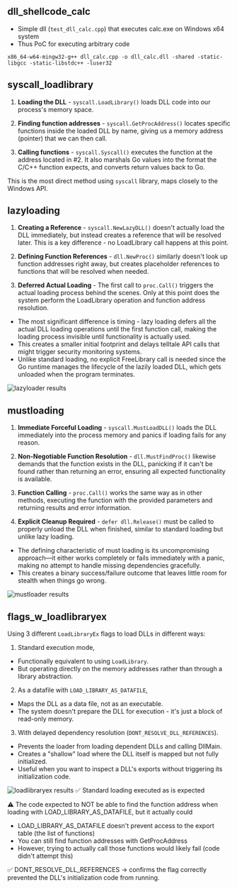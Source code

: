 ## dll_shellcode_calc
- Simple dll (`test_dll_calc.cpp`) that executes calc.exe on Windows x64 system
- Thus PoC for executing arbitrary code

```shell
x86_64-w64-mingw32-g++ dll_calc.cpp -o dll_calc.dll -shared -static-libgcc -static-libstdc++ -luser32
```


## syscall_loadlibrary

1. **Loading the DLL** - `syscall.LoadLibrary()` loads DLL code into our process's memory space.

2. **Finding function addresses** - `syscall.GetProcAddress()` locates specific functions inside the loaded DLL by name, giving us a memory address (pointer) that we can then call.

3. **Calling functions** - `syscall.Syscall()` executes the function at the address located in #2. It also marshals Go values into the format the C/C++ function expects, and converts return values back to Go.

This is the most direct method using `syscall` library, maps closely to the Windows API.






## lazyloading 

1. **Creating a Reference** - `syscall.NewLazyDLL()` doesn't actually load the DLL immediately, but instead creates a reference that will be resolved later. This is a key difference - no LoadLibrary call happens at this point.

2. **Defining Function References** - `dll.NewProc()` similarly doesn't look up function addresses right away, but creates placeholder references to functions that will be resolved when needed.

3. **Deferred Actual Loading** - The first call to `proc.Call()` triggers the actual loading process behind the scenes. Only at this point does the system perform the LoadLibrary operation and function address resolution.

- The most significant difference is timing - lazy loading defers all the actual DLL loading operations until the first function call, making the loading process invisible until functionality is actually used.
- This creates a smaller initial footprint and delays telltale API calls that might trigger security monitoring systems.
- Unlike standard loading, no explicit FreeLibrary call is needed since the Go runtime manages the lifecycle of the lazily loaded DLL, which gets unloaded when the program terminates.

![lazyloader results](../../dll_shellcode_loader/lazyloading/results.png)


## mustloading

1. **Immediate Forceful Loading** - `syscall.MustLoadDLL()` loads the DLL immediately into the process memory and panics if loading fails for any reason.

2. **Non-Negotiable Function Resolution** - `dll.MustFindProc()` likewise demands that the function exists in the DLL, panicking if it can't be found rather than returning an error, ensuring all expected functionality is available.

3. **Function Calling** - `proc.Call()` works the same way as in other methods, executing the function with the provided parameters and returning results and error information.

4. **Explicit Cleanup Required** - `defer dll.Release()` must be called to properly unload the DLL when finished, similar to standard loading but unlike lazy loading.

- The defining characteristic of must loading is its uncompromising approach—it either works completely or fails immediately with a panic, making no attempt to handle missing dependencies gracefully.
- This creates a binary success/failure outcome that leaves little room for stealth when things go wrong.

![mustloader results](../../dll_shellcode_loader/mustloading/results.png)


## flags_w_loadlibraryex

Using 3 different `LoadLibraryEx` flags to load DLLs in different ways:
1. Standard execution mode,
- Functionally equivalent to using `LoadLibrary`.
- But operating directly on the memory addresses rather than through a library abstraction.

2. As a datafile with `LOAD_LIBRARY_AS_DATAFILE`,
- Maps the DLL as a data file, not as an executable.
- The system doesn't prepare the DLL for execution - it's just a block of read-only memory.

3. With delayed dependency resolution (`DONT_RESOLVE_DLL_REFERENCES`).
- Prevents the loader from loading dependent DLLs and calling DllMain.
- Creates a "shallow" load where the DLL itself is mapped but not fully initialized.
- Useful when you want to inspect a DLL's exports without triggering its initialization code.

![loadlibraryex results](../../dll_shellcode_loader/flags_w_loadlibraryex/results.png)
✅ Standard loading executed as is expected

⚠️ The code expected to NOT be able to find the function address when loading with LOAD_LIBRARY_AS_DATAFILE, but it actually could
- LOAD_LIBRARY_AS_DATAFILE doesn't prevent access to the export table (the list of functions)
- You can still find function addresses with GetProcAddress
- However, trying to actually call those functions would likely fail (code didn't attempt this)

✅ DONT_RESOLVE_DLL_REFERENCES -> confirms the flag correctly prevented the DLL's initialization code from running.



